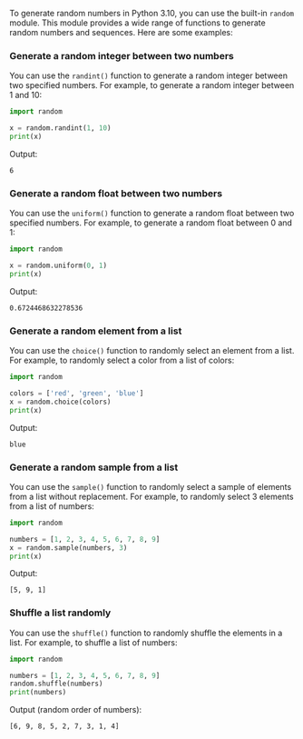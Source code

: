 To generate random numbers in Python 3.10, you can use the built-in `random` module. This module provides a wide range of functions to generate random numbers and sequences. Here are some examples:

### Generate a random integer between two numbers
You can use the `randint()` function to generate a random integer between two specified numbers. For example, to generate a random integer between 1 and 10:

```python
import random

x = random.randint(1, 10)
print(x)
```

Output:
```
6
```

### Generate a random float between two numbers
You can use the `uniform()` function to generate a random float between two specified numbers. For example, to generate a random float between 0 and 1:

```python
import random

x = random.uniform(0, 1)
print(x)
```

Output:
```
0.6724468632278536
```

### Generate a random element from a list
You can use the `choice()` function to randomly select an element from a list. For example, to randomly select a color from a list of colors:

```python
import random

colors = ['red', 'green', 'blue']
x = random.choice(colors)
print(x)
```

Output:
```
blue
```

### Generate a random sample from a list
You can use the `sample()` function to randomly select a sample of elements from a list without replacement. For example, to randomly select 3 elements from a list of numbers:

```python
import random

numbers = [1, 2, 3, 4, 5, 6, 7, 8, 9]
x = random.sample(numbers, 3)
print(x)
```

Output:
```
[5, 9, 1]
```

### Shuffle a list randomly
You can use the `shuffle()` function to randomly shuffle the elements in a list. For example, to shuffle a list of numbers:

```python
import random

numbers = [1, 2, 3, 4, 5, 6, 7, 8, 9]
random.shuffle(numbers)
print(numbers)
```

Output (random order of numbers):
```
[6, 9, 8, 5, 2, 7, 3, 1, 4]
```